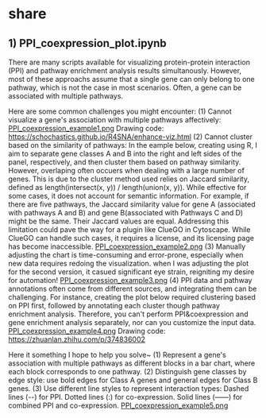 # share
## 1) PPI_coexpression_plot.ipynb
There are many scripts available for visualizing protein-protein interaction (PPI) and pathway enrichment analysis results simultanously. However, most of these approachs assume that a single gene can only belong to one pathway, which is not the case in most scenarios. Often, a gene can be associated with multiple pathways. 

Here are some common challenges you might encounter:
(1) Cannot visualize a gene's association with multiple pathways affectively:
[PPI_coexpression_example1.png](https://github.com/vfantasylin/share/blob/main/PPI_coexpression_example/PPI_coexpression_example1.png)
Drawing code: https://schochastics.github.io/R4SNA/enhance-viz.html
(2) Cannot cluster based on the similarity of pathways:
In the eample below, creating using R, I aim to separate gene classes A and B into the right and left sides of the panel, respectively, and then cluster them based on pathway similarity. However, overlaping often occuers when dealing with a large number of genes. This is due to the cluster method used relies on Jaccard similarity, defined as length(intersect(x, y)) / length(union(x, y)). While effective for some cases, it does not account for semantic information. For example, if there are five pathways, the Jaccard similarity value for gene A (associated with pathways A and B) and gene B(associated with Pathways C and D) might be the same. Their Jaccard values are equal. Addressing this limitation could pave the way for a plugin like ClueGO in Cytoscape. While ClueGO can handle such cases, it requires a license, and its licensing page has become inaccessible.
[PPI_coexpression_example2.png](https://github.com/vfantasylin/share/blob/main/PPI_coexpression_example/PPI_coexpression_example2.png)
(3) Manually adjusting the chart is time-consuming and error-prone, especially when new data requires redoing the visualization.
when I was adjusting the plot for the second version, it casued significant eye strain, reigniting my desire for automation! 
[PPI_coexpression_example3.png](https://github.com/vfantasylin/share/blob/main/PPI_coexpression_example/PPI_coexpression_example3.png)
(4) PPI data and pathway annotations often come from different sources, and integrating them can be challenging. For instance, creating the plot below required clustering based on PPI first, followed by annotating each cluster though pathway enrichment analysis. Therefore, you can't perform PPI&coexpression and gene enrichment analysis separately, nor can you customize the input data. 
[PPI_coexpression_example4.png](https://github.com/vfantasylin/share/blob/main/PPI_coexpression_example/PPI_coexpression_example4.png)
Drawing code: https://zhuanlan.zhihu.com/p/374836002

Here it something I hope to help you solve~
(1) Represent a gene's association with multiple pathways as different blocks in a bar chart, where each block corresponds to one pathway.
(2) Distinguish gene classes by edge style: use bold edges for Class A genes and general edges for Class B genes.
(3) Use different line styles to represent interaction types:
Dashed lines (--) for PPI.
Dotted lines (:) for co-expression.
Solid lines (——) for combined PPI and co-expression.
[PPI_coexpression_example5.png](https://github.com/vfantasylin/share/blob/main/PPI_coexpression_example/PPI_coexpression_example5.png)
